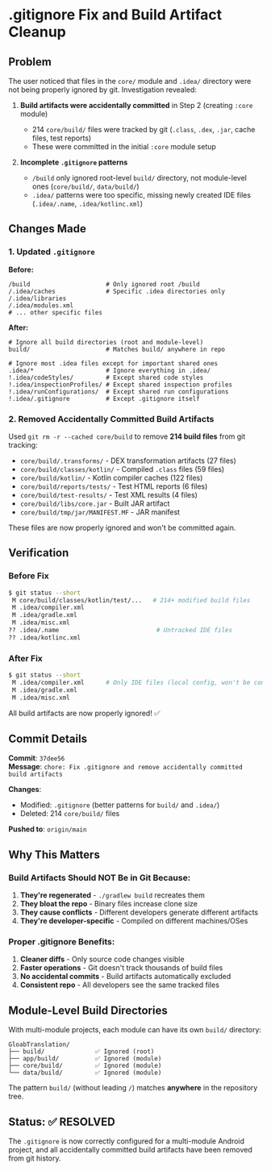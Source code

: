 # .gitignore Fix and Build Artifact Cleanup

## Problem

The user noticed that files in the `core/` module and `.idea/` directory were not being properly ignored by git. Investigation revealed:

1. **Build artifacts were accidentally committed** in Step 2 (creating `:core` module)
   - 214 `core/build/` files were tracked by git (`.class`, `.dex`, `.jar`, cache files, test reports)
   - These were committed in the initial `:core` module setup

2. **Incomplete `.gitignore` patterns**
   - `/build` only ignored root-level `build/` directory, not module-level ones (`core/build/`, `data/build/`)
   - `.idea/` patterns were too specific, missing newly created IDE files (`.idea/.name`, `.idea/kotlinc.xml`)

## Changes Made

### 1. Updated `.gitignore`

**Before:**
```gitignore
/build                     # Only ignored root /build
/.idea/caches              # Specific .idea directories only
/.idea/libraries
/.idea/modules.xml
# ... other specific files
```

**After:**
```gitignore
# Ignore all build directories (root and module-level)
build/                     # Matches build/ anywhere in repo

# Ignore most .idea files except for important shared ones
.idea/*                    # Ignore everything in .idea/
!.idea/codeStyles/         # Except shared code styles
!.idea/inspectionProfiles/ # Except shared inspection profiles
!.idea/runConfigurations/  # Except shared run configurations
!.idea/.gitignore          # Except .gitignore itself
```

### 2. Removed Accidentally Committed Build Artifacts

Used `git rm -r --cached core/build` to remove **214 build files** from git tracking:
- `core/build/.transforms/` - DEX transformation artifacts (27 files)
- `core/build/classes/kotlin/` - Compiled `.class` files (59 files)
- `core/build/kotlin/` - Kotlin compiler caches (122 files)
- `core/build/reports/tests/` - Test HTML reports (6 files)
- `core/build/test-results/` - Test XML results (4 files)
- `core/build/libs/core.jar` - Built JAR artifact
- `core/build/tmp/jar/MANIFEST.MF` - JAR manifest

These files are now properly ignored and won't be committed again.

## Verification

### Before Fix
```bash
$ git status --short
 M core/build/classes/kotlin/test/...   # 214+ modified build files
 M .idea/compiler.xml
 M .idea/gradle.xml
 M .idea/misc.xml
?? .idea/.name                           # Untracked IDE files
?? .idea/kotlinc.xml
```

### After Fix
```bash
$ git status --short
 M .idea/compiler.xml      # Only IDE files (local config, won't be committed)
 M .idea/gradle.xml
 M .idea/misc.xml
```

All build artifacts are now properly ignored! ✅

## Commit Details

**Commit**: `37dee56`  
**Message**: `chore: Fix .gitignore and remove accidentally committed build artifacts`

**Changes**:
- Modified: `.gitignore` (better patterns for `build/` and `.idea/`)
- Deleted: 214 `core/build/` files

**Pushed to**: `origin/main`

## Why This Matters

### Build Artifacts Should NOT Be in Git Because:
1. **They're regenerated** - `./gradlew build` recreates them
2. **They bloat the repo** - Binary files increase clone size
3. **They cause conflicts** - Different developers generate different artifacts
4. **They're developer-specific** - Compiled on different machines/OSes

### Proper .gitignore Benefits:
1. **Cleaner diffs** - Only source code changes visible
2. **Faster operations** - Git doesn't track thousands of build files
3. **No accidental commits** - Build artifacts automatically excluded
4. **Consistent repo** - All developers see the same tracked files

## Module-Level Build Directories

With multi-module projects, each module can have its own `build/` directory:
```
GloabTranslation/
├── build/              ✅ Ignored (root)
├── app/build/          ✅ Ignored (module)
├── core/build/         ✅ Ignored (module)
└── data/build/         ✅ Ignored (module)
```

The pattern `build/` (without leading `/`) matches **anywhere** in the repository tree.

## Status: ✅ RESOLVED

The `.gitignore` is now correctly configured for a multi-module Android project, and all accidentally committed build artifacts have been removed from git history.

